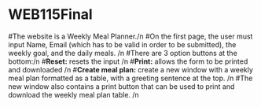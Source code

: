 # WEB115Final
#The website is a Weekly Meal Planner./n
#On the first page, the user must input Name, Email (which has to be valid in order to be submitted), the weekly goal, and the daily meals. /n
#There are 3 option buttons at the bottom:/n
#**Reset:** resets the input /n
#**Print:** allows the form to be printed and downloaded /n
#**Create meal plan:** create a new window with a weekly meal plan formatted as a table, with a greeting sentence at the top. /n
#The new window also contains a print button that can be used to print and download the weekly meal plan table. /n

